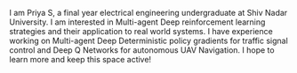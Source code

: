 
I am Priya S, a final year electrical engineering undergraduate at Shiv Nadar University. I am interested in Multi-agent Deep reinforcement learning strategies and their application to real world systems. I have experience working on Multi-agent Deep Deterministic policy gradients for traffic signal control and Deep Q Networks for autonomous UAV Navigation. I hope to learn more and keep this space active!
